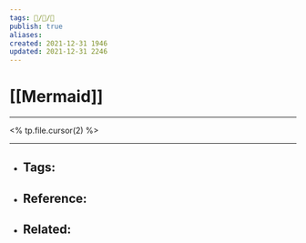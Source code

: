 ```yaml
---
tags: 🧠️/📝️/🌱️
publish: true
aliases: 
created: 2021-12-31 1946
updated: 2021-12-31 2246
---
```


# [[Mermaid]]

---

<% tp.file.cursor(2) %>

---

- Tags: 
	- 
- Reference:
	- 
- Related:
	- 
